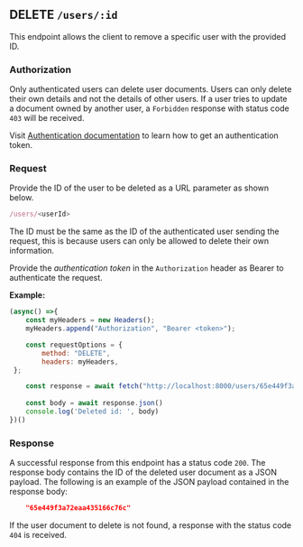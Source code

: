 ## DELETE `/users/:id`

This endpoint allows the client to remove a specific user with the provided ID.


### Authorization
Only authenticated users can delete user documents. Users can only delete their own details and not the details of other users. If a user tries to update a document owned by another user, a `Forbidden` response with status code `403` will be received. 

Visit [Authentication documentation](../../../authentication/authentication.md) to learn how to get an authentication token.


### Request
Provide the ID of the user to be deleted as a URL parameter as shown below. 

```javascript
/users/<userId>
```

The ID must be the same as the ID of the authenticated user sending the request, this is because users can only be allowed to delete their own information. 

Provide the *authentication token* in the `Authorization` header as Bearer to authenticate the request. 

**Example:**

```javascript
(async() =>{
    const myHeaders = new Headers();
    myHeaders.append("Authorization", "Bearer <token>");

    const requestOptions = {
        method: "DELETE",
        headers: myHeaders,
 };

    const response = await fetch("http://localhost:8000/users/65e449f3a72eaa435166c76c", requestOptions)
    
    const body = await response.json()
    console.log('Deleted id: ', body)
})()
```

### Response
A successful response from this endpoint has a status code `200`. The response body contains the ID of the deleted user document as a JSON payload. The following is an example of the JSON payload contained in the response body:

```json
    "65e449f3a72eaa435166c76c"
```

If the user document to delete is not found, a response with the status code `404` is received.